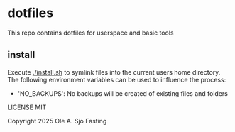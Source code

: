 # dotfiles

This repo contains dotfiles for userspace and basic tools

## install

Execute [./install.sh](/install.sh) to symlink files into the current users home directory. The following environment variables can be used to influence the process:

* 'NO_BACKUPS': No backups will be created of existing files and folders

LICENSE MIT

Copyright 2025 Ole A. Sjo Fasting
